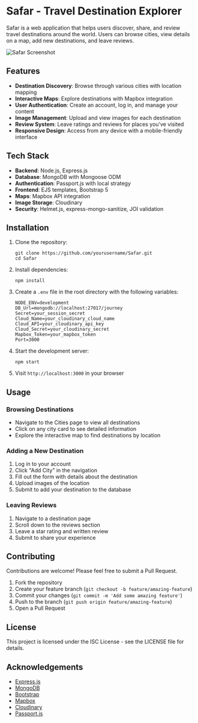 # Safar - Travel Destination Explorer

Safar is a web application that helps users discover, share, and review travel destinations around the world. Users can browse cities, view details on a map, add new destinations, and leave reviews.

![Safar Screenshot](https://res.cloudinary.com/dvitogiav/image/upload/v1738273884/samples/balloons.jpg)

## Features

- **Destination Discovery**: Browse through various cities with location mapping
- **Interactive Maps**: Explore destinations with Mapbox integration
- **User Authentication**: Create an account, log in, and manage your content
- **Image Management**: Upload and view images for each destination
- **Review System**: Leave ratings and reviews for places you've visited
- **Responsive Design**: Access from any device with a mobile-friendly interface

## Tech Stack

- **Backend**: Node.js, Express.js
- **Database**: MongoDB with Mongoose ODM
- **Authentication**: Passport.js with local strategy
- **Frontend**: EJS templates, Bootstrap 5
- **Maps**: Mapbox API integration
- **Image Storage**: Cloudinary
- **Security**: Helmet.js, express-mongo-sanitize, JOI validation

## Installation

1. Clone the repository:
   ```
   git clone https://github.com/yourusername/Safar.git
   cd Safar
   ```

2. Install dependencies:
   ```
   npm install
   ```

3. Create a `.env` file in the root directory with the following variables:
   ```
   NODE_ENV=development
   DB_Url=mongodb://localhost:27017/journey
   Secret=your_session_secret
   Cloud_Name=your_cloudinary_cloud_name
   Cloud_API=your_cloudinary_api_key
   Cloud_Secret=your_cloudinary_secret
   Mapbox_Token=your_mapbox_token
   Port=3000
   ```

4. Start the development server:
   ```
   npm start
   ```

5. Visit `http://localhost:3000` in your browser

## Usage

### Browsing Destinations
- Navigate to the Cities page to view all destinations
- Click on any city card to see detailed information
- Explore the interactive map to find destinations by location

### Adding a New Destination
1. Log in to your account
2. Click "Add City" in the navigation
3. Fill out the form with details about the destination
4. Upload images of the location
5. Submit to add your destination to the database

### Leaving Reviews
1. Navigate to a destination page
2. Scroll down to the reviews section
3. Leave a star rating and written review
4. Submit to share your experience

## Contributing

Contributions are welcome! Please feel free to submit a Pull Request.

1. Fork the repository
2. Create your feature branch (`git checkout -b feature/amazing-feature`)
3. Commit your changes (`git commit -m 'Add some amazing feature'`)
4. Push to the branch (`git push origin feature/amazing-feature`)
5. Open a Pull Request

## License

This project is licensed under the ISC License - see the LICENSE file for details.

## Acknowledgements

- [Express.js](https://expressjs.com/)
- [MongoDB](https://www.mongodb.com/)
- [Bootstrap](https://getbootstrap.com/)
- [Mapbox](https://www.mapbox.com/)
- [Cloudinary](https://cloudinary.com/)
- [Passport.js](http://www.passportjs.org/) 